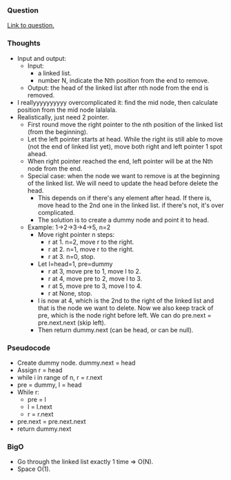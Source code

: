 ### Question
[Link to question.](https://leetcode.com/problems/remove-nth-node-from-end-of-list/description/)

### Thoughts
- Input and output:
    - Input: 
        - a linked list.
        - number N, indicate the Nth position from the end to remove.
    - Output: the head of the linked list after nth node from the end is removed.
- I reallyyyyyyyyyy overcomplicated it: find the mid node, then calculate position from the mid node lalalala.
- Realistically, just need 2 pointer. 
    - First round move the right pointer to the nth position of the linked list (from the beginning).
    - Let the left pointer starts at head. While the right iis still able to move (not the end of linked list yet), move both right and left pointer 1 spot ahead.
    - When right pointer reached the end, left pointer will be at the Nth node from the end.
    - Special case: when the node we want to remove is at the beginning of the linked list. We will need to update the head before delete the head.
        - This depends on if there's any element after head. If there is, move head to the 2nd one in the linked list. if there's not, it's over complicated.
        - The solution is to create a dummy node and point it to head.
    - Example: 1->2->3->4->5, n=2
        - Move right pointer n steps:
            - r at 1. n=2, move r to the right.
            - r at 2. n=1, move r to the right.
            - r at 3. n=0, stop.
        - Let l=head=1, pre=dummy
            - r at 3, move pre to 1, move l to 2.
            - r at 4, move pre to 2, move l to 3.
            - r at 5, move pre to 3, move l to 4.
            - r at None, stop. 
        - l is now at 4, which is the 2nd to the right of the linked list and that is the node we want to delete. Now we also keep track of pre, which is the node right before left. We can do pre.next = pre.next.next (skip left).
        - Then return dummy.next (can be head, or can be null).

### Pseudocode
- Create dummy node. dummy.next = head
- Assign r = head
- while i in range of n, r = r.next
- pre = dummy, l = head
- While r:
    - pre = l
    - l = l.next
    - r = r.next
- pre.next = pre.next.next
- return dummy.next

### BigO
- Go through the linked list exactly 1 time => O(N).
- Space O(1).

